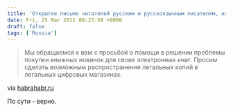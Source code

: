 ```yaml
---
title: 'Открытое письмо читателей русским и русскоязычным писателям, написавшим письмо Президенту'
date: Fri, 25 Mar 2011 09:23:58 +0000
draft: false
tags: ['Russia']
---
```


> Мы обращаемся к вам с просьбой о помощи в решении проблемы покупки книжных новинок для своих электронных книг. Просим сделать возможным распространение легальных копий в легальных цифровых магазинах.

via [habrahabr.ru](http://habrahabr.ru/blogs/copyright/116144/)

По сути - верно.